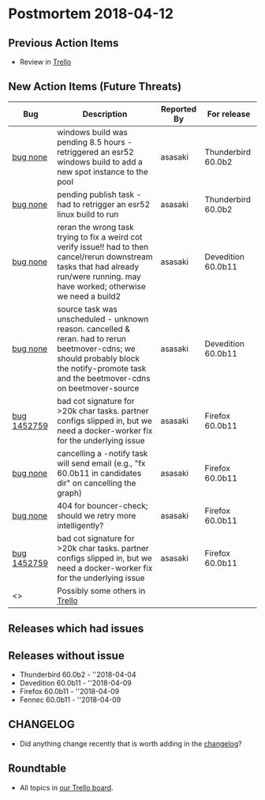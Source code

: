 # Postmortem 2018-04-12

## Previous Action Items

* Review in [Trello](https://trello.com/b/aLnCtUjm/releaseduty)

## New Action Items (Future Threats)

| Bug                                                           | Description                | Reported By         | For release |
| ------------------------------------------------------------- | -------------------------- | ------------------- | ----------- |
| [bug none](https://bugzil.la/none)  | windows build was pending 8.5 hours - retriggered an esr52 windows build to add a new spot instance to the pool | asasaki  | Thunderbird 60.0b2 |
| [bug none](https://bugzil.la/none)  | pending publish task - had to retrigger an esr52 linux build to run | asasaki  | Thunderbird 60.0b2 |
| [bug none](https://bugzil.la/none)  | reran the wrong task trying to fix a weird cot verify issue!! had to then cancel/rerun downstream tasks that had already run/were running. may have worked; otherwise we need a build2 | asasaki  | Devedition 60.0b11 |
| [bug none](https://bugzil.la/none)  | source task was unscheduled - unknown reason. cancelled & reran. had to rerun beetmover-cdns; we should probably block the notify-promote task and the beetmover-cdns on beetmover-source | asasaki  | Devedition 60.0b11 |
| [bug 1452759](https://bugzil.la/1452759)  | bad cot signature for >20k char tasks. partner configs slipped in, but we need a docker-worker fix for the underlying issue | asasaki  | Firefox 60.0b11 |
| [bug none](https://bugzil.la/none)  | cancelling a -notify task will send email (e.g., "fx 60.0b11 in candidates dir" on cancelling the graph) | asasaki  | Firefox 60.0b11 |
| [bug none](https://bugzil.la/none)  | 404 for bouncer-check; should we retry more intelligently? | asasaki  | Firefox 60.0b11 |
| [bug 1452759](https://bugzil.la/1452759)  | bad cot signature for >20k char tasks. partner configs slipped in, but we need a docker-worker fix for the underlying issue | asasaki  | Firefox 60.0b11 |
| <> | Possibly some others in [Trello](https://trello.com/b/aLnCtUjm/releaseduty) | | | | |

## Releases which had issues


## Releases without issue

* Thunderbird 60.0b2 - ''2018-04-04
* Devedition 60.0b11 - ''2018-04-09
* Firefox 60.0b11 - ''2018-04-09
* Fennec 60.0b11 - ''2018-04-09

## CHANGELOG
- Did anything change recently that is worth adding in the [changelog](https://github.com/mozilla-releng/releasewarrior-2.0/blob/master/docs/CHANGELOG.md)?

## Roundtable
- All topics in [our Trello board](https://trello.com/b/aLnCtUjm/releaseduty).